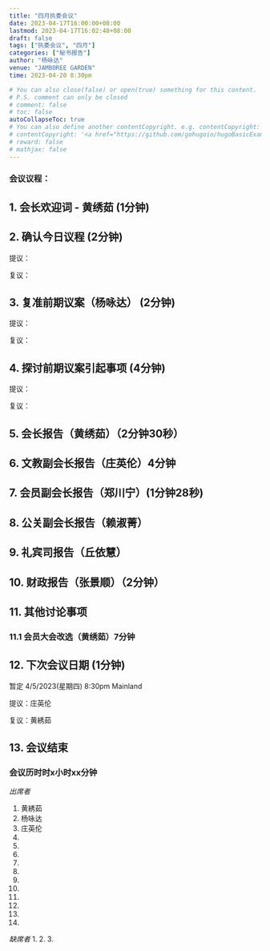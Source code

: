 ```yaml
---
title: "四月执委会议"
date: 2023-04-17T16:00:00+08:00
lastmod: 2023-04-17T16:02:48+08:00
draft: false
tags: ["执委会议", "四月"]
categories: ["秘书报告"]
author: "杨咏达"
venue: "JAMBOREE GARDEN"
time: 2023-04-20 8:30pm

# You can also close(false) or open(true) something for this content.
# P.S. comment can only be closed
# comment: false
# toc: false
autoCollapseToc: true
# You can also define another contentCopyright. e.g. contentCopyright: "This is another copyright."
# contentCopyright: '<a href="https://github.com/gohugoio/hugoBasicExample" rel="noopener" target="_blank">See origin</a>'
# reward: false
# mathjax: false
---
```

<!-- [The Coffee Bean & Tea Leaf The Promenade](https://g.co/kgs/KNgstg) -->
### 会议议程：
## 1. 会长欢迎词 - 黄绣茹 (1分钟)



## 2. 确认今日议程 (2分钟)

  提议：

  复议：
 
      
## 3. 复准前期议案（杨咏达） (2分钟)

  提议：

  复议：

## 4. 探讨前期议案引起事项 (4分钟)

  提议：

  复议：

## 5. 会长报告（黄绣茹）（2分钟30秒）



## 6. 文教副会长报告（庄英伦）4分钟


## 7. 会员副会长报告（郑川宁）(1分钟28秒)


## 8. 公关副会长报告（赖淑菁）


## 9. 礼宾司报告（丘依慧）


## 10. 财政报告（张景顺）（2分钟）



## 11. 其他讨论事项 

### 11.1 会员大会改选（黄绣茹）7分钟



## 12. 下次会议日期 (1分钟)
  暂定 4/5/2023(星期四) 8:30pm Mainland




  提议：庄英伦

  复议：黄綉茹

## 13. 会议结束

 
 
### 会议历时时x小时xx分钟


<!-- ![image1](/tmc/file/2023/3/1.jpeg "image1") -->

*出席者*
1. 黄綉茹
2. 杨咏达
3. 庄英伦
4. 
5. 
6. 
7. 
8. 
9. 
10. 
11. 
12. 
13. 
14. 

*缺席者*
1. 
2. 
3. 




